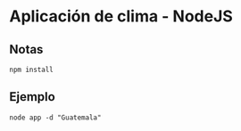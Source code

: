 # Aplicación de clima - NodeJS

## Notas

```
npm install

```

## Ejemplo

```
node app -d "Guatemala"

```